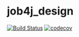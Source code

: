 # job4j_design
[![Build Status](https://travis-ci.org/DlNZzz/job4j_design.svg?branch=master)](https://travis-ci.org/DlNZzz/job4j_design)
[![codecov](https://codecov.io/gh/DlNZzz/job4j_design/branch/master/graph/badge.svg?token=G74YKRWSYK)](https://codecov.io/gh/DlNZzz/job4j_design)
